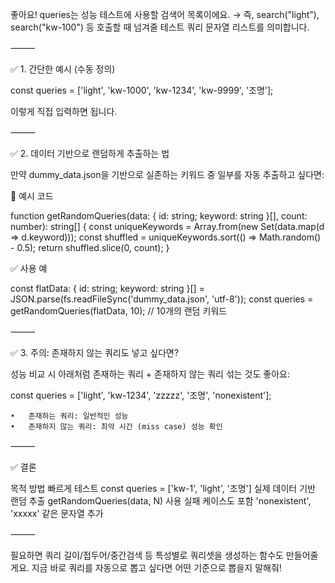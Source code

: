 좋아요!
queries는 성능 테스트에 사용할 검색어 목록이에요.
→ 즉, search("light"), search("kw-100") 등 호출할 때 넘겨줄 테스트 쿼리 문자열 리스트를 의미합니다.

⸻

✅ 1. 간단한 예시 (수동 정의)

const queries = ['light', 'kw-1000', 'kw-1234', 'kw-9999', '조명'];

이렇게 직접 입력하면 됩니다.

⸻

✅ 2. 데이터 기반으로 랜덤하게 추출하는 법

만약 dummy_data.json을 기반으로 실존하는 키워드 중 일부를 자동 추출하고 싶다면:

🔧 예시 코드

function getRandomQueries(data: { id: string; keyword: string }[], count: number): string[] {
  const uniqueKeywords = Array.from(new Set(data.map(d => d.keyword)));
  const shuffled = uniqueKeywords.sort(() => Math.random() - 0.5);
  return shuffled.slice(0, count);
}

✅ 사용 예

const flatData: { id: string; keyword: string }[] = JSON.parse(fs.readFileSync('dummy_data.json', 'utf-8'));
const queries = getRandomQueries(flatData, 10); // 10개의 랜덤 키워드


⸻

✅ 3. 주의: 존재하지 않는 쿼리도 넣고 싶다면?

성능 비교 시 아래처럼 존재하는 쿼리 + 존재하지 않는 쿼리 섞는 것도 좋아요:

const queries = ['light', 'kw-1234', 'zzzzz', '조명', 'nonexistent'];

	•	존재하는 쿼리: 일반적인 성능
	•	존재하지 않는 쿼리: 최악 시간 (miss case) 성능 확인

⸻

✅ 결론

목적	방법
빠르게 테스트	const queries = ['kw-1', 'light', '조명']
실제 데이터 기반 랜덤 추출	getRandomQueries(data, N) 사용
실패 케이스도 포함	'nonexistent', 'xxxxx' 같은 문자열 추가


⸻

필요하면 쿼리 길이/접두어/중간검색 등 특성별로 쿼리셋을 생성하는 함수도 만들어줄게요.
지금 바로 쿼리를 자동으로 뽑고 싶다면 어떤 기준으로 뽑을지 말해줘!